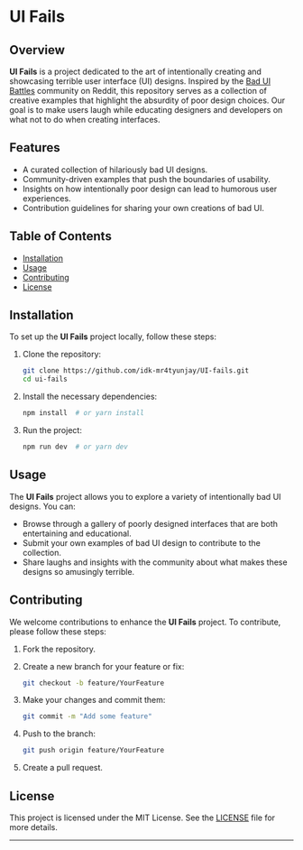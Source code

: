 # UI Fails

## Overview

**UI Fails** is a project dedicated to the art of intentionally creating and showcasing terrible user interface (UI) designs. Inspired by the [Bad UI Battles](https://www.reddit.com/r/badUIbattles/) community on Reddit, this repository serves as a collection of creative examples that highlight the absurdity of poor design choices. Our goal is to make users laugh while educating designers and developers on what not to do when creating interfaces.

## Features

- A curated collection of hilariously bad UI designs.
- Community-driven examples that push the boundaries of usability.
- Insights on how intentionally poor design can lead to humorous user experiences.
- Contribution guidelines for sharing your own creations of bad UI.

## Table of Contents

- [Installation](#installation)
- [Usage](#usage)
- [Contributing](#contributing)
- [License](#license)

## Installation

To set up the **UI Fails** project locally, follow these steps:

1. Clone the repository:

   ```bash
   git clone https://github.com/idk-mr4tyunjay/UI-fails.git
   cd ui-fails
   ```

2. Install the necessary dependencies:

   ```bash
   npm install  # or yarn install
   ```

3. Run the project:

   ```bash
   npm run dev  # or yarn dev
   ```

## Usage

The **UI Fails** project allows you to explore a variety of intentionally bad UI designs. You can:

- Browse through a gallery of poorly designed interfaces that are both entertaining and educational.
- Submit your own examples of bad UI design to contribute to the collection.
- Share laughs and insights with the community about what makes these designs so amusingly terrible.

## Contributing

We welcome contributions to enhance the **UI Fails** project. To contribute, please follow these steps:

1. Fork the repository.
2. Create a new branch for your feature or fix:

   ```bash
   git checkout -b feature/YourFeature
   ```

3. Make your changes and commit them:

   ```bash
   git commit -m "Add some feature"
   ```

4. Push to the branch:

   ```bash
   git push origin feature/YourFeature
   ```

5. Create a pull request.

## License

This project is licensed under the MIT License. See the [LICENSE](LICENSE) file for more details.

---